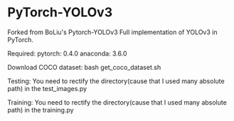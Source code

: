 # PyTorch-YOLOv3
Forked from BoLiu's Pytorch-YOLOv3
Full implementation of YOLOv3 in PyTorch.

Required:
    pytorch: 0.4.0
    anaconda: 3.6.0

Download COCO dataset:
    bash get_coco_dataset.sh

Testing:
    You need to rectify the directory(cause that I used many absolute path) in the test_images.py

Training:
    You need to rectify the directory(cause that I used many absolute path) in the training.py
    

